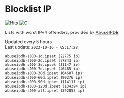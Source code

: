 # Blocklist IP

[![Hits](https://hits.seeyoufarm.com/api/count/incr/badge.svg?url=https%3A%2F%2Fgithub.com%2Fborestad%2Fblocklist-ip%2F&count_bg=%2379C83D&title_bg=%23555555&icon=&icon_color=%23E7E7E7&title=hits&edge_flat=false)](https://hits.seeyoufarm.com)  ![CI](https://img.shields.io/github/workflow/status/borestad/blocklist-ip/CI?style=flat-square)

Lists with worst IPv4 offenders, provided by [AbuseIPDB](https://www.abuseipdb.com/)

<!-- FOOTER-PLACEHOLDER -->
Updated every 5 hours<br>
Last update: `2023-10-16 - 05:17:28`
```
abuseipdb-s100-1d.ipset (22775 ip)
abuseipdb-s100-2d.ipset (27843 ip)
abuseipdb-s100-3d.ipset (31147 ip)
abuseipdb-s100-7d.ipset (40485 ip)
abuseipdb-s100-30d.ipset (64607 ip)
abuseipdb-s100-60d.ipset (90276 ip)
abuseipdb-s100-90d.ipset (114111 ip)
abuseipdb-s100-120d.ipset (134394 ip)
abuseipdb-s100-all.ipset (392855 ip)
```
